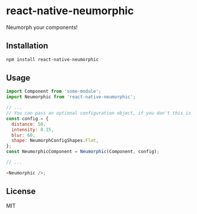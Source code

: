 # react-native-neumorphic

Neumorph your components!

## Installation

```sh
npm install react-native-neumorphic
```

## Usage

```js
import Component from 'some-module';
import Neumorphic from 'react-native-neumorphic';

// ...
// You can pass an optional configuration object, if you don't this is what it will default to
const config = {
  distance: 50,
  intensity: 0.15,
  blur: 60,
  shape: NeumorphConfigShapes.Flat,
};
const NeumorphicComponent = Neumorphic(Component, config);

// ...

<Neumorphic />;
```

## License

MIT
